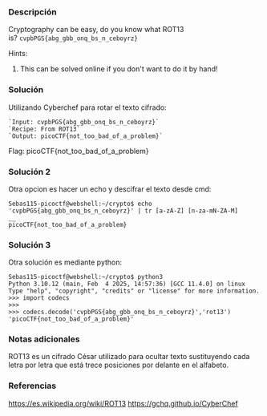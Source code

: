 ### Descripción
Cryptography can be easy, do you know what ROT13 is? `cvpbPGS{abg_gbb_onq_bs_n_ceboyrz}`

Hints:
1. This can be solved online if you don't want to do it by hand!

### Solución
Utilizando Cyberchef para rotar el texto cifrado:
```
`Input: cvpbPGS{abg_gbb_onq_bs_n_ceboyrz}`
`Recipe: From ROT13`
`Output: picoCTF{not_too_bad_of_a_problem}`
```


Flag:
picoCTF{not_too_bad_of_a_problem}

### Solución 2
Otra opcion es hacer un echo y descifrar el texto desde cmd:
```
Sebas115-picoctf@webshell:~/crypto$ echo 'cvpbPGS{abg_gbb_onq_bs_n_ceboyrz}' | tr [a-zA-Z] [n-za-mN-ZA-M]
__
picoCTF{not_too_bad_of_a_problem}
```

### Solución 3
Otra solución es mediante python:
```
Sebas115-picoctf@webshell:~/crypto$ python3  
Python 3.10.12 (main, Feb  4 2025, 14:57:36) [GCC 11.4.0] on linux
Type "help", "copyright", "credits" or "license" for more information.
>>> import codecs
>>> 
>>> codecs.decode('cvpbPGS{abg_gbb_onq_bs_n_ceboyrz}','rot13')
'picoCTF{not_too_bad_of_a_problem}'
```


### Notas adicionales
ROT13 es un cifrado César utilizado para ocultar texto sustituyendo cada letra por letra que está trece posiciones por delante en el alfabeto.

### Referencias
https://es.wikipedia.org/wiki/ROT13
https://gchq.github.io/CyberChef